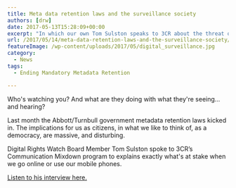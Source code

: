 ```yaml
---
title: Meta data retention laws and the surveillance society
authors: [drw]
date: 2017-05-13T15:28:09+00:00
excerpt: "In which our own Tom Sulston speaks to 3CR about the threat of Australia's meta data retention scheme."
url: /2017/05/14/meta-data-retention-laws-and-the-surveillance-society/
featureImage: /wp-content/uploads/2017/05/digital_surveillance.jpg
category:
  - News
tags:
  - Ending Mandatory Metadata Retention

---
```

Who's watching you? And what are they doing with what they're seeing… and hearing?

Last month the Abbott/Turnbull government metadata retention laws kicked in. The implications for us as citizens, in what we like to think of, as a democracy, are massive, and disturbing.

Digital Rights Watch Board Member Tom Sulston spoke to 3CR&#8217;s Communication Mixdown program to explains exactly what's at stake when we go online or use our mobile phones.

[Listen to his interview here.][1]

 [1]: http://www.3cr.org.au/communicationmixdown/episode-201705041800/every-breathe-you-take-every-move-you-make-meta-data
